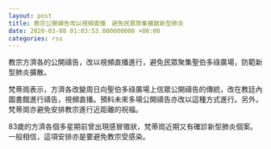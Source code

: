 ```yaml
---
layout: post
title: 教宗公開禱告改以視頻直播　避免民眾聚集擴散新型肺炎
date: 2020-03-08 01:03:53.000000000 +08:00
categories: rss
---
```


教宗方濟各的公開禱告，改以視頻直播進行，避免民眾聚集聖伯多祿廣場，防範新型肺炎擴散。

梵蒂崗表示，方濟各改變周日向聖伯多祿廣場上信眾公開禱告的傳統，改在教廷內圖書館進行禱告，視頻直播。預料未來多場公開禱告亦改以這種方式進行。另外，梵蒂崗亦避免安排教宗進行近距離的祝福。

83歲的方濟各個多星期前曾出現感冒徵狀，梵蒂崗近期又有確診新型肺炎個案。一般相信，這項安排亦是要避免教宗受感染。

